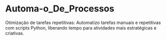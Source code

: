 # Automa-o_De_Processos
Otimização de tarefas repetitivas: Automatizo tarefas manuais e repetitivas com scripts Python, liberando tempo para atividades mais estratégicas e criativas.
